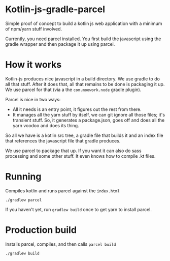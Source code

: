 # Kotlin-js-gradle-parcel

Simple proof of concept to build a kotlin js web application with a minimum of npm/yarn stuff involved.

Currently, you need parcel installed. You first build the javascript using the gradle wrapper and then package it up using parcel.

# How it works

Kotlin-js produces nice javascript in a build directory. We use gradle to do all that stuff. After it does that, all that remains to be done is packaging it up. We use parcel for that (via a the `com.moowork.node` gradle plugin).

Parcel is nice in two ways:

- All it needs is an entry point, it figures out the rest from there.
- It manages all the yarn stuff by itself, we can git ignore all those files; it's transient stuff. So, it generates a package.json, goes off and does all the yarn voodoo and does its thing.

So all we have is a kotlin src tree, a gradle file that builds it and an index file that references the javascript file that gradle produces.

We use parcel to package that up. If you want it can also do sass processing and some other stuff. It even knows how to compile .kt files.

# Running

Compiles kotlin and runs parcel against the `index.html`


```
./gradlew parcel

```

If you haven't yet, run `gradlew build` once to get yarn to install parcel.

# Production build

Installs parcel, compiles, and then calls `parcel build`

```
./gradlew build
```